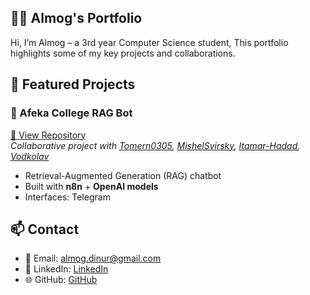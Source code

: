 ## 👨‍💻 Almog's Portfolio

Hi, I’m Almog – a 3rd year Computer Science student, 
This portfolio highlights some of my key projects and collaborations.

## 🚀 Featured Projects

### 🔹 Afeka College RAG Bot
[🔗 View Repository](https://github.com/Almog2/AfekQA---Q-A-Bot)  
*Collaborative project with [Tomern0305](https://github.com/tomern0305), [MishelSvirsky](https://github.com/MishelSvirsky), [Itamar-Hadad](https://github.com/Itamar-Hadad), [Vodkolav](https://github.com/vodkolav)*   

- Retrieval-Augmented Generation (RAG) chatbot  
- Built with **n8n** + **OpenAI models**  
- Interfaces: Telegram  

## 📫 Contact
- 📧 Email: almog.dinur@gmail.com  
- 💼 LinkedIn: [LinkedIn](https://www.linkedin.com/in/almog-dinur-6b5341325/) 
- 🌐 GitHub: [GitHub](https://github.com/Almog2) 
